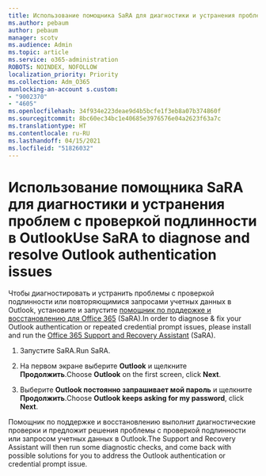 ```yaml
---
title: Использование помощника SaRA для диагностики и устранения проблем с проверкой подлинности в Outlook
ms.author: pebaum
author: pebaum
manager: scotv
ms.audience: Admin
ms.topic: article
ms.service: o365-administration
ROBOTS: NOINDEX, NOFOLLOW
localization_priority: Priority
ms.collection: Adm_O365
munlocking-an-account s.custom:
- "9002370"
- "4605"
ms.openlocfilehash: 34f934e223deae9d4b5bcfe1f3eb8a07b374860f
ms.sourcegitcommit: 8bc60ec34bc1e40685e3976576e04a2623f63a7c
ms.translationtype: HT
ms.contentlocale: ru-RU
ms.lasthandoff: 04/15/2021
ms.locfileid: "51826032"
---
```

# <a name="use-sara-to-diagnose-and-resolve-outlook-authentication-issues"></a><span data-ttu-id="8b6d5-102">Использование помощника SaRA для диагностики и устранения проблем с проверкой подлинности в Outlook</span><span class="sxs-lookup"><span data-stu-id="8b6d5-102">Use SaRA to diagnose and resolve Outlook authentication issues</span></span>

<span data-ttu-id="8b6d5-103">Чтобы диагностировать и устранить проблемы с проверкой подлинности или повторяющимися запросами учетных данных в Outlook, установите и запустите [помощник по поддержке и восстановлению для Office 365](https://diagnostics.office.com/#/) (SaRA).</span><span class="sxs-lookup"><span data-stu-id="8b6d5-103">In order to diagnose & fix your Outlook authentication or repeated credential prompt issues, please install and run the [Office 365 Support and Recovery Assistant](https://diagnostics.office.com/#/) (SaRA).</span></span>

1. <span data-ttu-id="8b6d5-104">Запустите SaRA.</span><span class="sxs-lookup"><span data-stu-id="8b6d5-104">Run SaRA.</span></span>

2. <span data-ttu-id="8b6d5-105">На первом экране выберите **Outlook** и щелкните **Продолжить**.</span><span class="sxs-lookup"><span data-stu-id="8b6d5-105">Choose **Outlook** on the first screen, click **Next**.</span></span>

3. <span data-ttu-id="8b6d5-106">Выберите **Outlook постоянно запрашивает мой пароль** и щелкните **Продолжить**.</span><span class="sxs-lookup"><span data-stu-id="8b6d5-106">Choose **Outlook keeps asking for my password**, click **Next**.</span></span>

<span data-ttu-id="8b6d5-107">Помощник по поддержке и восстановлению выполнит диагностические проверки и предложит решения проблемы с проверкой подлинности или запросом учетных данных в Outlook.</span><span class="sxs-lookup"><span data-stu-id="8b6d5-107">The Support and Recovery Assistant will then run some diagnostic checks, and come back with possible solutions for you to address the Outlook authentication or credential prompt issue.</span></span>
